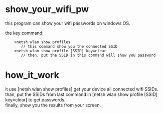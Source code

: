 # show_your_wifi_pw
  this program can show your wifi passwords on windows OS.   
  
  the key command:                           
  
        >netsh wlan show profiles
           // this command show you the connected SSID
        >netsh wlan show profile [SSID] key=clear
           // then, put the SSID in this command will show you password
                  
# how_it_work
  it use [netsh wlan show profiles] get your device all connected wifi SSIDs.              
  than, put the SSIDs from last command in [netsh wlan show profile [SSID] key=clear] to get passwords.           
  finally, show you the results from your screen.                

